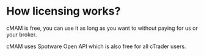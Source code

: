 # How licensing works?

cMAM is free, you can use it as long as you want to without paying for us or your broker.

cMAM uses Spotware Open API which is also free for all cTrader users.
